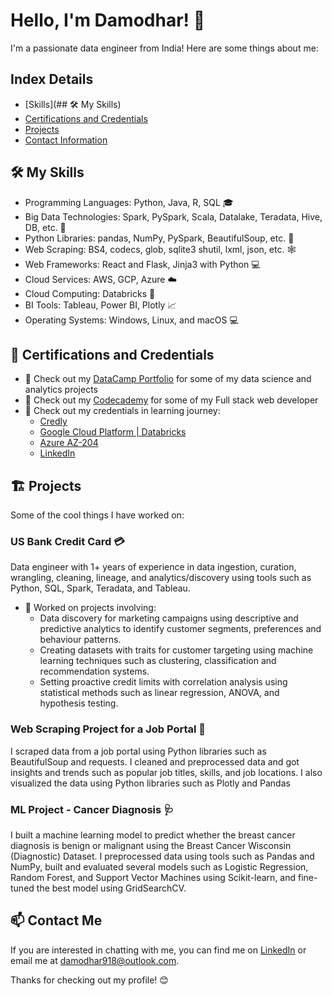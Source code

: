 # Hello, I'm Damodhar! 👋

I'm a passionate data engineer from India! Here are some things about me:

## Index Details
- [Skills](## 🛠️ My Skills)
- [Certifications and Credentials](##certifications-and-credentials)
- [Projects](##projects)
- [Contact Information](##contact-information)
  
## 🛠️ My Skills
- Programming Languages: Python, Java, R, SQL 🎓
- Big Data Technologies: Spark, PySpark, Scala, Datalake, Teradata, Hive, DB, etc. 🚀 
- Python Libraries: pandas, NumPy, PySpark, BeautifulSoup, etc. 🐍 
- Web Scraping: BS4, codecs, glob, sqlite3 shutil, lxml, json, etc. 🕸️ 
- Web Frameworks: React and Flask, Jinja3 with Python 💻
- Cloud Services: AWS, GCP, Azure ☁️ 
- Cloud Computing: Databricks 🚀 
- BI Tools: Tableau, Power BI, Plotly 📈 
- Operating Systems: Windows, Linux, and macOS 💻 

## 🌱 Certifications and Credentials
- 📝 Check out my [DataCamp Portfolio](https://www.datacamp.com/portfolio/jdamodhar) for some of my data science and analytics projects
- 📝 Check out my [Codecademy](https://www.codecademy.com/profiles/damodhar918) for some of my Full stack web developer
- 🔘 Check out my credentials in learning journey:
  - [Credly](https://www.credly.com/users/damodhar-jangam.7b2d1e73/badges)
  - [Google Cloud Platform | Databricks](https://google.accredible.com/profile/damodhar918/wallet)
  - [Azure AZ-204](https://learn.microsoft.com/en-us/users/damodhar918/credentials/b0a1bfb6c2587d7a)
  - [LinkedIn](https://www.linkedin.com/in/damodhar918)


## 🏗️ Projects
Some of the cool things I have worked on:

### US Bank Credit Card 💳
Data engineer with 1+ years of experience in data ingestion, curation, wrangling, cleaning, lineage, and analytics/discovery using tools such as Python, SQL, Spark, Teradata, and Tableau. 
- 🧐 Worked on projects involving:
    - Data discovery for marketing campaigns using descriptive and predictive analytics to identify customer segments, preferences and behaviour patterns.
    - Creating datasets with traits for customer targeting using machine learning techniques such as clustering, classification and recommendation systems.
    - Setting proactive credit limits with correlation analysis using statistical methods such as linear regression, ANOVA, and hypothesis testing. 

### Web Scraping Project for a Job Portal 🏢 
I scraped data from a job portal using Python libraries such as BeautifulSoup and requests. I cleaned and preprocessed data and got insights and trends such as popular job titles, skills, and job locations. I also visualized the data using Python libraries such as Plotly and Pandas

### ML Project - Cancer Diagnosis 🩺 
I built a machine learning model to predict whether the breast cancer diagnosis is benign or malignant using the Breast Cancer Wisconsin (Diagnostic) Dataset. I preprocessed data using tools such as Pandas and NumPy, built and evaluated several models such as Logistic Regression, Random Forest, and Support Vector Machines using Scikit-learn, and fine-tuned the best model using GridSearchCV.

## 📫 Contact Me 
If you are interested in chatting with me, you can find me on [LinkedIn](https://www.linkedin.com/in/damodhar918) or email me at damodhar918@outlook.com.

Thanks for checking out my profile! 😊
